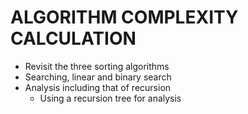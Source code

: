# ALGORITHM COMPLEXITY CALCULATION
  * Revisit the three sorting algorithms
  * Searching, linear and binary search
  * Analysis including that of recursion
	* Using a recursion tree for analysis
